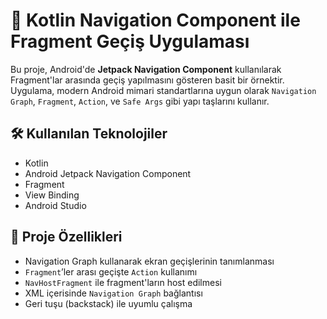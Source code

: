 # 📱 Kotlin Navigation Component ile Fragment Geçiş Uygulaması

Bu proje, Android'de **Jetpack Navigation Component** kullanılarak Fragment'lar arasında geçiş yapılmasını gösteren basit bir örnektir. Uygulama, modern Android mimari standartlarına uygun olarak `Navigation Graph`, `Fragment`, `Action`, ve `Safe Args` gibi yapı taşlarını kullanır.

## 🛠️ Kullanılan Teknolojiler

- Kotlin
- Android Jetpack Navigation Component
- Fragment
- View Binding
- Android Studio

## 🚀 Proje Özellikleri

- Navigation Graph kullanarak ekran geçişlerinin tanımlanması
- `Fragment`’ler arası geçişte `Action` kullanımı
- `NavHostFragment` ile fragment'ların host edilmesi
- XML içerisinde `Navigation Graph` bağlantısı
- Geri tuşu (backstack) ile uyumlu çalışma



